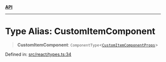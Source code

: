 [**API**](../../API.md)

***

# Type Alias: CustomItemComponent

> **CustomItemComponent**: `ComponentType`\<[`CustomItemComponentProps`](../interfaces/CustomItemComponentProps.md)\>

Defined in: [src/react/types.ts:34](https://github.com/inokawa/virtua/blob/469498bf9b9213391999278aeb12adba7b00fff9/src/react/types.ts#L34)
